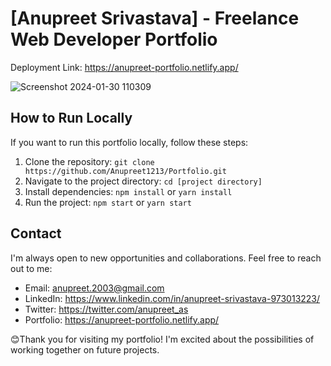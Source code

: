 # [Anupreet Srivastava] - Freelance Web Developer Portfolio

Deployment Link: https://anupreet-portfolio.netlify.app/

![Screenshot 2024-01-30 110309](https://github.com/Anupreet1213/Portfolio/assets/93524594/c94f87cd-4e81-4d24-8b2c-7c784c044d2a)

## How to Run Locally

If you want to run this portfolio locally, follow these steps:
1. Clone the repository: `git clone https://github.com/Anupreet1213/Portfolio.git`
2. Navigate to the project directory: `cd [project directory]`
3. Install dependencies: `npm install` or `yarn install`
4. Run the project: `npm start` or `yarn start`

## Contact

I'm always open to new opportunities and collaborations. Feel free to reach out to me:
- Email: anupreet.2003@gmail.com
- LinkedIn: https://www.linkedin.com/in/anupreet-srivastava-973013223/
- Twitter: https://twitter.com/anupreet_as
- Portfolio: https://anupreet-portfolio.netlify.app/

😊Thank you for visiting my portfolio! I'm excited about the possibilities of working together on future projects.
